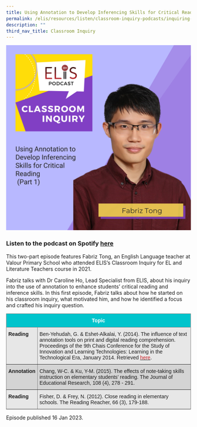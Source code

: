 ```yaml
---
title: Using Annotation to Develop Inferencing Skills for Critical Reading (Part 1)
permalink: /elis/resources/listen/classroom-inquiry-podcasts/inquiring-into-students-critical-reading/
description: ""
third_nav_title: Classroom Inquiry
---
```

![](/images/288.png)

### Listen to the podcast on Spotify [here](https://open.spotify.com/episode/4m9igykrlbnvBRGF2LPDxH?go=1&sp_cid=fb89c5c9cad1419ddb84b19369d51b8f&utm_source=embed_player_p&utm_medium=desktop&nd=1)

This two-part episode features Fabriz Tong, an English Language teacher at Valour Primary School who attended ELIS’s Classroom Inquiry for EL and Literature Teachers course in 2021. 

Fabriz talks with Dr Caroline Ho, Lead Specialist from ELIS, about his inquiry into the use of annotation to enhance students’ critical reading and inference skills. In this first episode, Fabriz talks about how he started on his classroom inquiry, what motivated him, and how he identified a focus and crafted his inquiry question.

<style type="text/css">
.tg  {border-collapse:collapse;border-spacing:0;}
.tg td{border-color:black;border-style:solid;border-width:1px;font-family:Arial, sans-serif;font-size:14px;
  overflow:hidden;padding:10px 5px;word-break:normal;}
.tg th{border-color:black;border-style:solid;border-width:1px;font-family:Arial, sans-serif;font-size:14px;
  font-weight:normal;overflow:hidden;padding:10px 5px;word-break:normal;}
.tg .tg-gip3{background-color:#E7E7E7;border-color:inherit;text-align:left;vertical-align:top}
.tg .tg-zn76{background-color:#D4D4D4;border-color:inherit;font-weight:bold;text-align:left;vertical-align:top}
.tg .tg-otuj{background-color:#00C4CC;border-color:inherit;color:#FFF;font-weight:bold;text-align:center;vertical-align:middle}
.tg .tg-bhig{background-color:#E7E7E7;border-color:inherit;font-weight:bold;text-align:left;vertical-align:top}
.tg .tg-cekf{background-color:#D4D4D4;border-color:inherit;text-align:left;vertical-align:top}
</style>
<table class="tg">
<thead>
  <tr>
    <th class="tg-otuj" colspan="2"><span style="font-weight:600;color:#FFF;background-color:#00C4CC">Topic</span></th>
  </tr>
</thead>
<tbody>
  <tr>
    <td class="tg-bhig"><span style="font-weight:600">Reading</span></td>
    <td class="tg-gip3">Ben-Yehudah, G. &amp; Eshet-Alkalai, Y. (2014). The influence of text annotation tools on print and digital reading comprehension. Proceedings of the 9th Chais Conference for the Study of Innovation and Learning Technologies: Learning in the Technological Era, January 2014. Retrieved <a href="https://www.researchgate.net/publication/312549391_The_influence_of_text_annotation_tools_on_print_and_digital_reading_comprehension"><span style="color:#CA2126;background-color:transparent">here</span></a>.</td>
  </tr>
  <tr>
    <td class="tg-zn76"><span style="font-weight:600">Annotation</span></td>
    <td class="tg-cekf">Chang, W-C. &amp; Ku, Y-M. (2015). The effects of note-taking skills instruction on elementary students’ reading. The Journal of Educational Research, 108 (4), 278 - 291.</td>
  </tr>
  <tr>
    <td class="tg-bhig"><span style="font-weight:600">Reading</span></td>
    <td class="tg-gip3">Fisher, D. &amp; Frey, N. (2012). Close reading in elementary schools. The Reading Reacher, 66 (3), 179-188.</td>
  </tr>
</tbody>
</table>Episode published 16 Jan 2023.